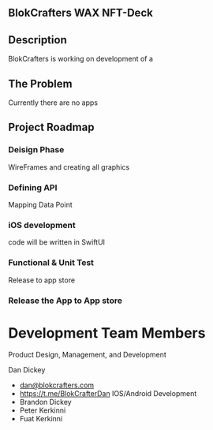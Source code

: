 ## BlokCrafters WAX NFT-Deck

## Description
BlokCrafters is working on development of a 

## The Problem 
Currently there are no apps

## Project Roadmap

### Deisign Phase
WireFrames and creating all graphics

### Defining API 
Mapping Data Point

### iOS development 
code will be written in SwiftUI

### Functional & Unit Test
Release to app store

### Release the App to App store

# Development Team Members
Product Design, Management, and Development

Dan Dickey
- dan@blokcrafters.com
- https://t.me/BlokCrafterDan
IOS/Android Development
- Brandon Dickey
- Peter Kerkinni
- Fuat Kerkinni
